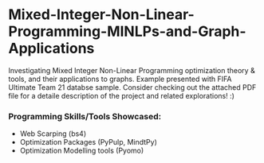 # Mixed-Integer-Non-Linear-Programming-MINLPs-and-Graph-Applications
Investigating Mixed Integer Non-Linear Programming optimization theory &amp; tools, and their applications to graphs. Example presented with FIFA Ultimate Team 21 databse sample. Consider checking out the attached PDF file for a detaile description of the project and related explorations! :)

### Programming Skills/Tools Showcased:
* Web Scarping (bs4)
* Optimization Packages (PyPulp, MindtPy)
* Optimization Modelling tools (Pyomo)
